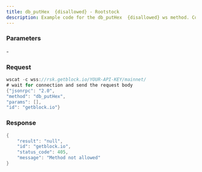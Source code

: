 ```yaml
---
title: db_putHex  {disallowed} - Rootstock
description: Example code for the db_putHex  {disallowed} ws method. Сomplete guide on how to use db_putHex  {disallowed} ws in GetBlock.io Web3 documentation.
---
```


### Parameters


\-

### Request

``` java
wscat -c wss://rsk.getblock.io/YOUR-API-KEY/mainnet/ 
# wait for connection and send the request body 
{"jsonrpc": "2.0",
"method": "db_putHex",
"params": [],
"id": "getblock.io"}
```

###  Response

``` java
{
    "result": "null",
    "id": "getblock.io",
    "status_code": 405,
    "message": "Method not allowed"
}
```

